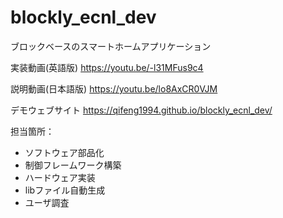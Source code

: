 # blockly_ecnl_dev
ブロックベースのスマートホームアプリケーション

実装動画(英語版) https://youtu.be/-l31MFus9c4

説明動画(日本語版) https://youtu.be/lo8AxCR0VJM

デモウェブサイト https://qifeng1994.github.io/blockly_ecnl_dev/

担当箇所：
* ソフトウェア部品化
* 制御フレームワーク構築
* ハードウェア実装
* libファイル自動生成
* ユーザ調査
